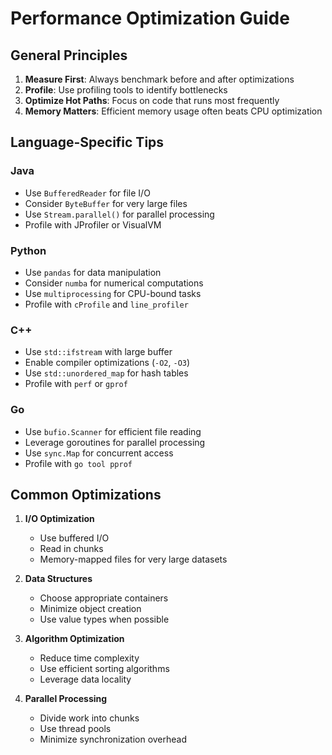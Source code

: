 # Performance Optimization Guide

## General Principles

1. **Measure First**: Always benchmark before and after optimizations
2. **Profile**: Use profiling tools to identify bottlenecks
3. **Optimize Hot Paths**: Focus on code that runs most frequently
4. **Memory Matters**: Efficient memory usage often beats CPU optimization

## Language-Specific Tips

### Java
- Use `BufferedReader` for file I/O
- Consider `ByteBuffer` for very large files
- Use `Stream.parallel()` for parallel processing
- Profile with JProfiler or VisualVM

### Python
- Use `pandas` for data manipulation
- Consider `numba` for numerical computations
- Use `multiprocessing` for CPU-bound tasks
- Profile with `cProfile` and `line_profiler`

### C++
- Use `std::ifstream` with large buffer
- Enable compiler optimizations (`-O2`, `-O3`)
- Use `std::unordered_map` for hash tables
- Profile with `perf` or `gprof`

### Go
- Use `bufio.Scanner` for efficient file reading
- Leverage goroutines for parallel processing
- Use `sync.Map` for concurrent access
- Profile with `go tool pprof`

## Common Optimizations

1. **I/O Optimization**
   - Use buffered I/O
   - Read in chunks
   - Memory-mapped files for very large datasets

2. **Data Structures**
   - Choose appropriate containers
   - Minimize object creation
   - Use value types when possible

3. **Algorithm Optimization**
   - Reduce time complexity
   - Use efficient sorting algorithms
   - Leverage data locality

4. **Parallel Processing**
   - Divide work into chunks
   - Use thread pools
   - Minimize synchronization overhead
